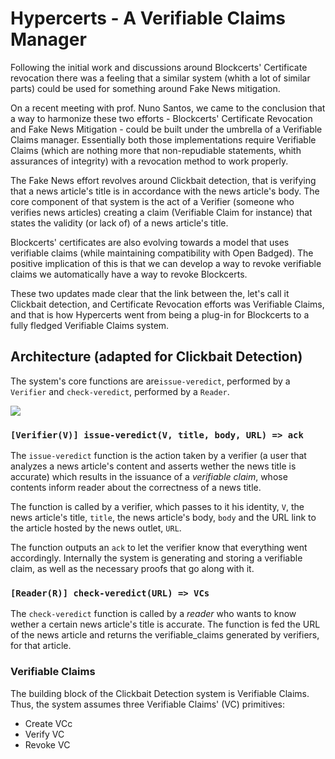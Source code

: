 # Hypercerts - A Verifiable Claims Manager

Following the initial work and discussions around Blockcerts' Certificate revocation there was a feeling that a similar system (whith a lot of similar parts) could be used for something around Fake News mitigation.

On a recent meeting with prof. Nuno Santos, we came to the conclusion that a way to harmonize these two efforts - Blockcerts' Certificate Revocation and Fake News Mitigation - could be built under the umbrella of a Verifiable Claims manager. Essentially both those implementations require Verifiable Claims (which are nothing more that non-repudiable statements, whith assurances of integrity) with a revocation method to work properly. 

The Fake News effort revolves around Clickbait detection, that is verifying that a news article's title is in accordance with the news article's body. The core component of that system is the act of a Verifier (someone who verifies news articles) creating a claim (Verifiable Claim for instance) that states the validity (or lack of) of a news article's title.

Blockcerts' certificates are also evolving towards a model that uses verifiable claims (while maintaining compatibility with Open Badged). The positive implication of this is that we can develop a way to revoke verifiable claims we automatically have a way to revoke Blockcerts.

These two updates made clear that the link between the, let's call it Clickbait detection, and Certificate Revocation efforts was Verifiable Claims, and that is how Hypercerts went from being a plug-in for Blockcerts to a fully fledged Verifiable Claims system.



## Architecture (adapted for Clickbait Detection)
The system's core functions are are`issue-veredict`, performed by a `Verifier` and `check-veredict`, performed by a `Reader`.

![](https://github.com/inesc-id/hypercerts-pm/raw/master/images/hypercerts-arch.jpg)

### `[Verifier(V)] issue-veredict(V, title, body, URL) => ack`

The `issue-veredict` function is the action taken by a verifier (a user that analyzes a news article's content and asserts wether the news title is accurate) which results in the issuance of a _verifiable claim_, whose contents inform reader about the correctness of a news title.

The function is called by a verifier, which passes to it his identity, `V`, the news article's title, `title`, the news article's body, `body` and the URL link to the article hosted by the news outlet, `URL`.

The function outputs an `ack` to let the verifier know that everything went accordingly. Internally the system is generating and storing a verifiable claim, as well as the necessary proofs that go along with it.

### `[Reader(R)] check-veredict(URL) => VCs`

The `check-veredict` function is called by a _reader_ who wants to know wether a certain news article's title is accurate. The function is fed the URL of the news article and returns the verifiable_claims generated by verifiers, for that article.

### Verifiable Claims

The building block of the Clickbait Detection system is Verifiable Claims.
Thus, the system assumes three Verifiable Claims' (VC) primitives:
- Create VCc
- Verify VC
- Revoke VC
